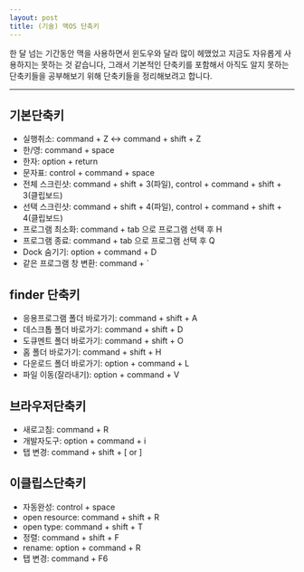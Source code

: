 ```yaml
---
layout: post
title: (기술) 맥OS 단축키
---
```


한 달 넘는 기간동안 맥을 사용하면서 윈도우와 달라 많이 헤맸었고 지금도 자유롭게 사용하지는 못하는 것 같습니다,
그래서 기본적인 단축키를 포함해서 아직도 알지 못하는 단축키들을 공부해보기 위해 단축키들을 정리해보려고 합니다.

 ---

기본단축키
---

- 실행취소: command + Z <-> command + shift + Z
- 한/영: command + space
- 한자: option + return
- 문자표: control + command + space
- 전체 스크린샷: command + shift + 3(파일), control + command + shift + 3(클립보드)
- 선택 스크린샷: command + shift + 4(파일), control + command + shift + 4(클립보드)
- 프로그램 최소화: command + tab 으로 프로그램 선택 후 H
- 프로그램 종료: command + tab 으로 프로그램 선택 후 Q
- Dock 숨기기: option + command + D
- 같은 프로그램 창 변환: command + `

finder 단축키
---

- 응용프로그램 폴더 바로가기: command + shift + A 
- 데스크톱 폴더 바로가기: command + shift + D
- 도큐멘트 폴더 바로가기: command + shift + O
- 홈 폴더 바로가기: command + shift + H
- 다운로드 폴더 바로가기: option + command + L
- 파일 이동(잘라내기): option + command + V

브라우저단축키
---

- 새로고침: command + R
- 개발자도구: option + command + i
- 탭 변경: command + shift + [ or ]

이클립스단축키
---

- 자동완성: control + space
- open resource: command + shift + R
- open type: command + shift + T
- 정렬: command + shift + F
- rename: option + command + R
- 탭 변경: command + F6
